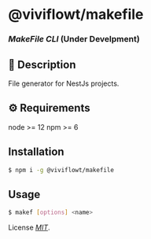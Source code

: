 # @viviflowt/makefile

### _MakeFile CLI_ (Under Develpment)

## 📄 Description

File generator for NestJs projects.

## ⚙️ Requirements

node >= 12
npm >= 6

## Installation

```bash
$ npm i -g @viviflowt/makefile
```

## Usage

```bash
$ makef [options] <name>
```

License _[MIT](https://opensource.org/licenses/MIT)_.
